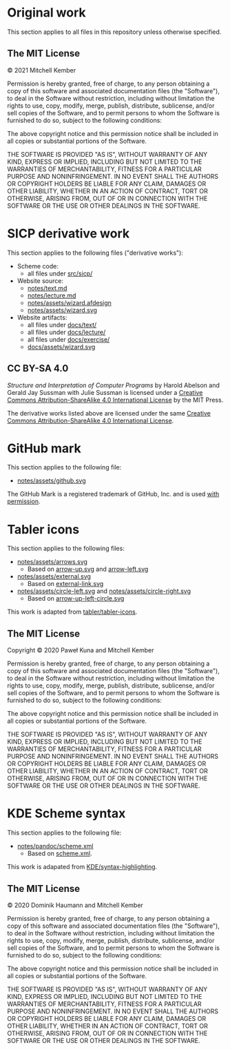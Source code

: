 # Original work

This section applies to all files in this repository unless otherwise specified.

## The MIT License

© 2021 Mitchell Kember

Permission is hereby granted, free of charge, to any person obtaining a copy of this software and associated documentation files (the "Software"), to deal in the Software without restriction, including without limitation the rights to use, copy, modify, merge, publish, distribute, sublicense, and/or sell copies of the Software, and to permit persons to whom the Software is furnished to do so, subject to the following conditions:

The above copyright notice and this permission notice shall be included in all copies or substantial portions of the Software.

THE SOFTWARE IS PROVIDED "AS IS", WITHOUT WARRANTY OF ANY KIND, EXPRESS OR IMPLIED, INCLUDING BUT NOT LIMITED TO THE WARRANTIES OF MERCHANTABILITY, FITNESS FOR A PARTICULAR PURPOSE AND NONINFRINGEMENT. IN NO EVENT SHALL THE AUTHORS OR COPYRIGHT HOLDERS BE LIABLE FOR ANY CLAIM, DAMAGES OR OTHER LIABILITY, WHETHER IN AN ACTION OF CONTRACT, TORT OR OTHERWISE, ARISING FROM, OUT OF OR IN CONNECTION WITH THE SOFTWARE OR THE USE OR OTHER DEALINGS IN THE SOFTWARE.

# SICP derivative work

This section applies to the following files ("derivative works"):

- Scheme code:
    - all files under [src/sicp/](src/sicp)
- Website source:
    - [notes/text.md](notes/text.md)
    - [notes/lecture.md](notes/lecture.md)
    - [notes/assets/wizard.afdesign](notes/assets/wizard.afdesign)
    - [notes/assets/wizard.svg](notes/assets/wizard.svg)
- Website artifacts:
    - all files under [docs/text/](docs/text)
    - all files under [docs/lecture/](docs/lecture)
    - all files under [docs/exercise/](docs/exercise)
    - [docs/assets/wizard.svg](docs/assets/wizard.svg)

## CC BY-SA 4.0

_Structure and Interpretation of Computer Programs_ by Harold Abelson and Gerald Jay Sussman with Julie Sussman is licensed under a [Creative Commons Attribution-ShareAlike 4.0 International License][cc] by the MIT Press.

The derivative works listed above are licensed under the same
[Creative Commons Attribution-ShareAlike 4.0 International License][cc].

[cc]: http://creativecommons.org/licenses/by-sa/4.0/

# GitHub mark

This section applies to the following file:

- [notes/assets/github.svg](notes/assets/github.svg)

The GitHub Mark is a registered trademark of GitHub, Inc. and is used [with permission](https://github.com/logos).

# Tabler icons

This section applies to the following files:

- [notes/assets/arrows.svg](notes/assets/arrows.svg)
    - Based on [arrow-up.svg](https://github.com/tabler/tabler-icons/blob/0d0214694d56f3dfacbf04201a581b57759007b7/icons/arrow-up.svg) and [arrow-left.svg](https://github.com/tabler/tabler-icons/blob/0d0214694d56f3dfacbf04201a581b57759007b7/icons/arrow-left.svg)
- [notes/assets/external.svg](notes/assets/external.svg)
    - Based on [external-link.svg](https://github.com/tabler/tabler-icons/blob/0d0214694d56f3dfacbf04201a581b57759007b7/icons/external-link.svg)
- [notes/assets/circle-left.svg](notes/assets/circle-left.svg) and [notes/assets/circle-right.svg](notes/assets/circle-right.svg)
    - Based on [arrow-up-left-circle.svg](https://github.com/tabler/tabler-icons/blob/0d0214694d56f3dfacbf04201a581b57759007b7/icons/arrow-up-left-circle.svg)

This work is adapted from [tabler/tabler-icons](https://github.com/tabler/tabler-icons).

## The MIT License

Copyright © 2020 Paweł Kuna and Mitchell Kember

Permission is hereby granted, free of charge, to any person obtaining a copy of this software and associated documentation files (the "Software"), to deal in the Software without restriction, including without limitation the rights to use, copy, modify, merge, publish, distribute, sublicense, and/or sell copies of the Software, and to permit persons to whom the Software is furnished to do so, subject to the following conditions:

The above copyright notice and this permission notice shall be included in all copies or substantial portions of the Software.

THE SOFTWARE IS PROVIDED "AS IS", WITHOUT WARRANTY OF ANY KIND, EXPRESS OR IMPLIED, INCLUDING BUT NOT LIMITED TO THE WARRANTIES OF MERCHANTABILITY, FITNESS FOR A PARTICULAR PURPOSE AND NONINFRINGEMENT. IN NO EVENT SHALL THE AUTHORS OR COPYRIGHT HOLDERS BE LIABLE FOR ANY CLAIM, DAMAGES OR OTHER LIABILITY, WHETHER IN AN ACTION OF CONTRACT, TORT OR OTHERWISE, ARISING FROM, OUT OF OR IN CONNECTION WITH THE SOFTWARE OR THE USE OR OTHER DEALINGS IN THE SOFTWARE.

# KDE Scheme syntax

This section applies to the following file:

- [notes/pandoc/scheme.xml](notes/pandoc/scheme.xml)
    - Based on [scheme.xml](https://github.com/KDE/syntax-highlighting/blob/70b56cf8b3d1a85e15d1e09aa8490e5183967de0/data/syntax/scheme.xml).

This work is adapated from [KDE/syntax-highlighting](https://github.com/KDE/syntax-highlighting).

## The MIT License

© 2020 Dominik Haumann and Mitchell Kember

Permission is hereby granted, free of charge, to any person obtaining a copy of this software and associated documentation files (the "Software"), to deal in the Software without restriction, including without limitation the rights to use, copy, modify, merge, publish, distribute, sublicense, and/or sell copies of the Software, and to permit persons to whom the Software is furnished to do so, subject to the following conditions:

The above copyright notice and this permission notice shall be included in all copies or substantial portions of the Software.

THE SOFTWARE IS PROVIDED "AS IS", WITHOUT WARRANTY OF ANY KIND, EXPRESS OR IMPLIED, INCLUDING BUT NOT LIMITED TO THE WARRANTIES OF MERCHANTABILITY, FITNESS FOR A PARTICULAR PURPOSE AND NONINFRINGEMENT. IN NO EVENT SHALL THE AUTHORS OR COPYRIGHT HOLDERS BE LIABLE FOR ANY CLAIM, DAMAGES OR OTHER LIABILITY, WHETHER IN AN ACTION OF CONTRACT, TORT OR OTHERWISE, ARISING FROM, OUT OF OR IN CONNECTION WITH THE SOFTWARE OR THE USE OR OTHER DEALINGS IN THE SOFTWARE.
